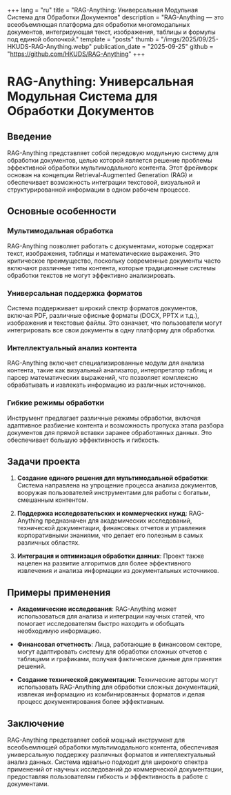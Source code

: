 +++
lang = "ru"
title = "RAG-Anything: Универсальная Модульная Система для Обработки Документов"
description = "RAG-Anything — это всеобъемлющая платформа для обработки многомодальных документов, интегрирующая текст, изображения, таблицы и формулы под единой оболочкой."
template = "posts"
thumb = "/imgs/2025/09/25-HKUDS-RAG-Anything.webp"
publication_date = "2025-09-25"
github = "https://github.com/HKUDS/RAG-Anything"
+++

# RAG-Anything: Универсальная Модульная Система для Обработки Документов

## Введение

RAG-Anything представляет собой передовую модульную систему для обработки документов, целью которой является решение проблемы эффективной обработки мультимодального контента. Этот фреймворк основан на концепции Retrieval-Augmented Generation (RAG) и обеспечивает возможность интеграции текстовой, визуальной и структурированной информации в одном рабочем процессе.

## Основные особенности

### Мультимодальная обработка

RAG-Anything позволяет работать с документами, которые содержат текст, изображения, таблицы и математические выражения. Это критическое преимущество, поскольку современные документы часто включают различные типы контента, которые традиционные системы обработки текстов не могут эффективно анализировать.

### Универсальная поддержка форматов

Система поддерживает широкий спектр форматов документов, включая PDF, различные офисные форматы (DOCX, PPTX и т.д.), изображения и текстовые файлы. Это означает, что пользователи могут интегрировать все свои документы в одну платформу для обработки.

### Интеллектуальный анализ контента

RAG-Anything включает специализированные модули для анализа контента, такие как визуальный анализатор, интерпретатор таблиц и парсер математических выражений, что позволяет комплексно обрабатывать и извлекать информацию из различных источников.

### Гибкие режимы обработки

Инструмент предлагает различные режимы обработки, включая адаптивное разбиение контента и возможность пропуска этапа разбора документов для прямой вставки заранее обработанных данных. Это обеспечивает большую эффективность и гибкость.

## Задачи проекта

1. **Создание единого решения для мультимодальной обработки**: Система направлена на упрощение процесса анализа документов, вооружая пользователей инструментами для работы с богатым, смешанным контентом.
   
2. **Поддержка исследовательских и коммерческих нужд**: RAG-Anything предназначен для академических исследований, технической документации, финансовых отчетов и управления корпоративными знаниями, что делает его полезным в самых различных областях.

3. **Интеграция и оптимизация обработки данных**: Проект также нацелен на развитие алгоритмов для более эффективного извлечения и анализа информации из документальных источников.

## Примеры применения

- **Академические исследования**: RAG-Anything может использоваться для анализа и интеграции научных статей, что помогает исследователям быстро находить и обобщать необходимую информацию.

- **Финансовая отчетность**: Лица, работающие в финансовом секторе, могут адаптировать систему для обработки сложных отчетов с таблицами и графиками, получая фактические данные для принятия решений.

- **Создание технической документации**: Технические авторы могут использовать RAG-Anything для обработки сложных документаций, извлекая информацию из комбинированных форматов и делая процесс документирования более эффективным.

## Заключение

RAG-Anything представляет собой мощный инструмент для всеобъемлющей обработки мультимодального контента, обеспечивая универсальную поддержку различных форматов и интеллектуальный анализ данных. Система идеально подходит для широкого спектра применений от научных исследований до коммерческой документации, предоставляя пользователям гибкость и эффективность в работе с документами.